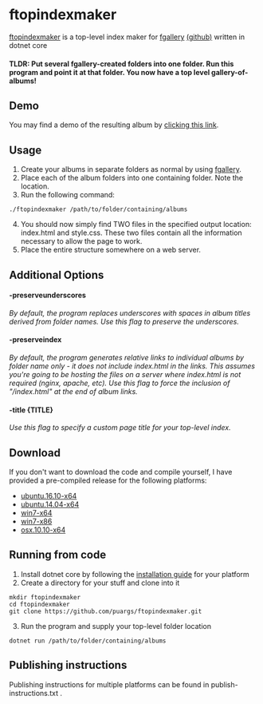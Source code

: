# ftopindexmaker
[ftopindexmaker](https://github.com/puargs/ftopindexmaker) is a top-level index maker for [fgallery](https://www.thregr.org/~wavexx/software/fgallery/) [(github)](https://github.com/wavexx/fgallery) written in dotnet core

#### TLDR: Put several fgallery-created folders into one folder. Run this program and point it at that folder. You now have a top level gallery-of-albums!

## Demo

You may find a demo of the resulting album by [clicking this link](https://puargs.net/ftopindexmakerdemo/).

## Usage

1. Create your albums in separate folders as normal by using [fgallery](https://www.thregr.org/~wavexx/software/fgallery/).
2. Place each of the album folders into one containing folder. Note the location.
3. Run the following command:

`./ftopindexmaker /path/to/folder/containing/albums`

4. You should now simply find TWO files in the specified output location: index.html and style.css. These two files contain all the information necessary to allow the page to work.
5. Place the entire structure somewhere on a web server.

## Additional Options

#### -preserveunderscores
  *By default, the program replaces underscores with spaces in album titles derived from folder names. Use this flag to preserve the underscores.*

#### -preserveindex
  *By default, the program generates relative links to individual albums by folder name only - it does not include index.html in the links. This assumes you're going to be hosting the files on a server where index.html is not required (nginx, apache, etc). Use this flag to force the inclusion of "/index.html" at the end of album links.*

#### -title {TITLE}
  *Use this flag to specify a custom page title for your top-level index.*

## Download

If you don't want to download the code and compile yourself, I have provided a pre-compiled release for the following platforms:

* [ubuntu.16.10-x64](https://github.com/puargs/ftopindexmaker/releases/download/v1.0/ftopindexmaker-Ubuntu.16.10-x64-1.0.tar.gz)
* [ubuntu.14.04-x64](https://github.com/puargs/ftopindexmaker/releases/download/v1.0/ftopindexmaker-Ubuntu.14.04-x64-1.0.tar.gz)
* [win7-x64](https://github.com/puargs/ftopindexmaker/releases/download/v1.0/ftopindexmaker-Winx64-1.0.zip)
* [win7-x86](https://github.com/puargs/ftopindexmaker/releases/download/v1.0/ftopindexmaker-Winx86-1.0.zip)
* [osx.10.10-x64](https://github.com/puargs/ftopindexmaker/releases/download/v1.0/ftopindexmaker-OSX-1.0.zip)

## Running from code

1. Install dotnet core by following the [installation guide](https://www.microsoft.com/net/core) for your platform
2. Create a directory for your stuff and clone into it
```
mkdir ftopindexmaker
cd ftopindexmaker
git clone https://github.com/puargs/ftopindexmaker.git
```
3. Run the program and supply your top-level folder location
```
dotnet run /path/to/folder/containing/albums
```

## Publishing instructions

Publishing instructions for multiple platforms can be found in publish-instructions.txt .